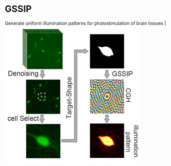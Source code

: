 # GSSIP
Generate uniform illumination patterns for photostimulation of brain tissues
|![](https://github.com/zyzju/GSSIP/blob/main/Flowchart.png)
